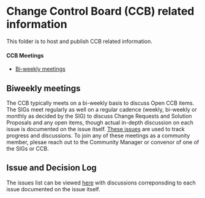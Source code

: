 # Change Control Board (CCB) related information
This folder is to host and publish CCB related information.

#### CCB Meetings
* [Bi-weekly meetings](#biweekly-meetings) 

## Biweekly meetings
The CCB typically meets on a bi-weekly basis to discuss Open CCB items. The SIGs meet regularly as well on a regular cadence (weekly, bi-weekly or monthly as decided by the SIG) to discuss Change Requests and Solution Proposals and any open items, though actual in-depth discussion on each issue is documented on the issue itself.  [These issues](https://github.com/mojaloop/mojaloop-specification/issues) are used to track progress and discussions. To join any of these meetings as a community member, plesae reach out to the Community Manager or convenor of one of the SIGs or CCB.

## Issue and Decision Log
The issues list can be viewed [here](https://github.com/mojaloop/mojaloop-specification/issues) with discussions correponsding to each issue documented on the issue itself.

